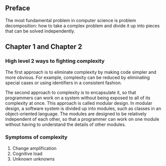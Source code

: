 ## Preface
The most fundamental problem in computer science is problem decomposition: how to take a complex problem and divide it up into pieces that
can be solved independently.

## Chapter 1 and Chapter 2
### High level 2 ways to fighting complexity
The first approach is to eliminate complexity by making code simpler and more obvious. For example, complexity can be reduced by eliminating special cases or using identifiers in a consistent fashion.

The second approach to complexity is to encapsulate it, so that programmers can work on a system without being exposed to all of its complexity at once. This approach is called modular design. In modular design, a software system is divided up into modules, such as classes in an object-oriented language. The modules are designed to be relatively independent of each other, so that a programmer can work on one module without having to understand the details of other modules.
### Symptoms of complexity
1. Change amplification
2. Cognitive load
3. Unknown unknowns


